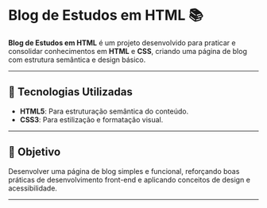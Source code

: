 # Blog de Estudos em HTML 📚

**Blog de Estudos em HTML** é um projeto desenvolvido para praticar e consolidar conhecimentos em **HTML** e **CSS**, criando uma página de blog com estrutura semântica e design básico.

---

## 🚀 Tecnologias Utilizadas

- **HTML5**: Para estruturação semântica do conteúdo.  
- **CSS3**: Para estilização e formatação visual.

---

## 🎯 Objetivo

Desenvolver uma página de blog simples e funcional, reforçando boas práticas de desenvolvimento front-end e aplicando conceitos de design e acessibilidade.

---
